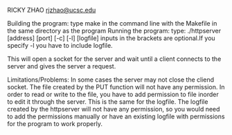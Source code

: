 RICKY ZHAO
rjzhao@ucsc.edu

Building the program:
type make in the command line with the Makefile in the same directory as the program
Running the program:
type:
./httpserver [address] [port] [-c] [-l] [logfile]
inputs in the brackets are optional.If you specify -l you have to include logfile.

This will open a socket for the server and wait until a client connects to the server and gives the server a request.

Limitations/Problems:
In some cases the server may not close the cliend socket. The file created by the PUT function will not have any permission. In order to read or write to the file, you have to add permission to file inorder to edit it through the server. This is the same for the logfile. The logfile created by the httpserver will not have any permission, so you would need to add the permissions manually or have an existing logfile with permissions for the program to work properly.

